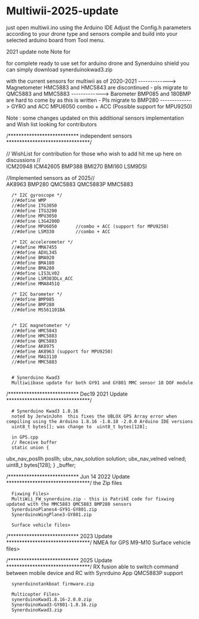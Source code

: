 # Multiwii-2025-update

just open multiwii.ino using the Arduino IDE 
Adjust the Config.h parameters according to your drone type and sensors
compile and build into your selected arduino board from Tool menu.

2021 update note Note for 

for complete ready to use set for arduino drone and Synerduino shield you can simply download 
synerduinokwad3.zip 

with the current sensors for multiwii as of 2020-2021
------------->
Magnetometer HMC5883 and HMC5843 are discontinued - pls migrate to QMC5883 and MMC5883 
------------->
Barometer BMP085 and 180BMP are hard to come by as this is written - Pls migrate to BMP280
------------->
GYRO and  ACC MPU6050   combo + ACC (Possible support for MPU9250)




Note : some changes updated on this additional sensors implementation and Wish list looking for contributors 



/***************************    independent sensors    ********************************/
      
// WishList for contribution for those who wish to add hit me up here on discussions //  
ICM20948
ICM42605
BMP388
BMI270
BMI160
LSM9DSI
        
//Implemented sensors as of 2025//     
      AK8963
      BMP280
      QMC5883
      QMC5883P
      MMC5883
      
      
      /* I2C gyroscope */
      //#define WMP
      //#define ITG3050
      //#define ITG3200
      //#define MPU3050
      //#define L3G4200D
      //#define MPU6050       //combo + ACC (support for MPU9250)
      //#define LSM330        //combo + ACC
      
      /* I2C accelerometer */
      //#define MMA7455
      //#define ADXL345
      //#define BMA020
      //#define BMA180
      //#define BMA280
      //#define LIS3LV02
      //#define LSM303DLx_ACC
      //#define MMA8451Q

      /* I2C barometer */
      //#define BMP085
      //#define BMP280
      //#define MS561101BA
      

      /* I2C magnetometer */
      //#define HMC5843
      //#define HMC5883
      //#define QMC5883
      //#define AK8975 
      //#define AK8963 (support for MPU9250)
      //#define MAG3110
      //#define MMC5883
      
      
      # Synerduino Kwad3
      Multiwiibase update for both GY91 and GY801 MMC sensor 10 DOF module
      
     

/***************************    Dec19 2021 Update    ********************************/ 
      
      # Synerduino Kwad3 1.8.16
      noted by JerwinJohn  this fixes the UBLOX GPS Array error when compiling using the Arduino 1.8.16 -1.8.18 -2.0.0 Arduino IDE versions
      uint8_t bytes[]; was change to  uint8_t bytes[128]; 
      
      in GPS.cpp 
      // Receive buffer
      static union {
  ubx_nav_posllh posllh;
  ubx_nav_solution solution;
  ubx_nav_velned velned;
  uint8_t bytes[128];
 } _buffer;
 
 
/***************************    Jun 14 2022 Update    ********************************/ 
      the Zip files
      
      Fixwing Files>
      MultiWii_FW_synerduino.zip - this is PatrikE code for fixwing updated with the MMC5883 QMC5883 BMP280 sensors
      SynerduinoPlanes4-GY91-GY801.zip 
      SynerduinoWingPlane3-GY801.zip
      
      Surface vehicle files>
/***************************    2023 Update    ********************************/ 
NMEA for GPS M9-M10
      Surface vehicle files>
      
/***************************    2025 Update    ********************************/ 
RX fusion able to switch command between mobile device and RC with Synrduino App
QMC5883P support

      synerduinotankboat firmware.zip
      
      Multicopter Files>
      synerduinoKwad1.8.16-2.0.0.zip
      SynerduinoKwad3-GY801-1.8.16.zip
      SynerduinoKwad3.zip
      

